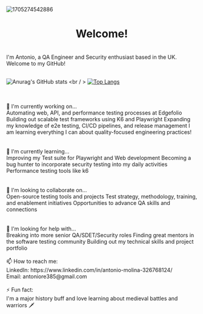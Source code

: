 
![1705274542886](https://github.com/antwan1/antwan1/assets/68503492/643be72f-319f-4e12-ba7d-19da7fa517f3)


<h1 style ="text-align: center;"> Welcome!</h1>
<br />
I'm Antonio, a QA Engineer and Security enthusiast based in the UK. Welcome to my GitHub!

<br />
<br />

![Anurag's GitHub stats](https://github-readme-stats.vercel.app/api?username=antwan1&show_icons=true&theme=radical)
<br / >
[![Top Langs](https://github-readme-stats.vercel.app/api/top-langs/?username=antwan1&theme=radical)](https://github.com/anuraghazra/github-readme-stats)

<br />
<br />
🔭 I'm currently working on...<br />
Automating web, API, and performance testing processes at Edgefolio
Building out scalable test frameworks using K6 and Playwright
Expanding my knowledge of e2e testing, CI/CD pipelines, and release management
I am learning everything I can about quality-focused engineering practices!
<br />
<br />
<br />🌱 I'm currently learning...<br />
Improving my Test suite for Playwright and Web development
Becoming a bug hunter to incorporate security testing into my daily activities
Performance testing tools like k6
<br />
<br />
<br />👯 I'm looking to collaborate on...<br />
Open-source testing tools and projects
Test strategy, methodology, training, and enablement initiatives
Opportunities to advance QA skills and connections
<br />
<br />
<br />🤔 I'm looking for help with...<br />
Breaking into more senior QA/SDET/Security roles
Finding great mentors in the software testing community
Building out my technical skills and project portfolio
<br />
<br />📫 How to reach me:<br />
LinkedIn: https://www.linkedin.com/in/antonio-molina-326768124/
<br />
Email: antoniore385@gmail.com

<br />
<br />⚡ Fun fact:<br />
I'm a major history buff and love learning about medieval battles and warriors 🗡



<!--
**antwan1/antwan1** is a ✨ _special_ ✨ repository because its `README.md` (this file) appears on your GitHub profile.

Here are some ideas to get you started:

- 🔭 I’m currently working on ...
- 🌱 I’m currently learning ...
- 👯 I’m looking to collaborate on ...
- 🤔 I’m looking for help with ...
- 💬 Ask me about ...
- 📫 How to reach me: ...
- 😄 Pronouns: ...
- ⚡ Fun fact: ...
-->
